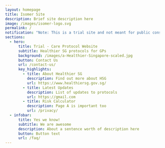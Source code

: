 ```yaml
---
layout: homepage
title: Isomer Site
description: Brief site description here
image: /images/isomer-logo.svg
permalink: /
notification: "Note: This is a trial site and not meant for public consumption."
sections:
  - hero:
      title: Trial - Care Protocol Website
      subtitle: Healthier SG protocols for GPs
      background: /images/a-Healthier-Singapore-scaled.jpg
      button: Contact Us
      url: /contact-us/
      key_highlights:
        - title: About Healthier SG
          description: Find out more about HSG
          url: https://www.healthiersg.gov.sg/
        - title: Latest Updates
          description: List of updates to protocols
          url: https://gmail.com
        - title: Risk Calculator
          description: Page A is important too
          url: /privacy/
  - infobar:
      title: Yes we know!
      subtitle: We are awesome
      description: About a sentence worth of description here
      button: Button text
      url: /faq/
---
```

